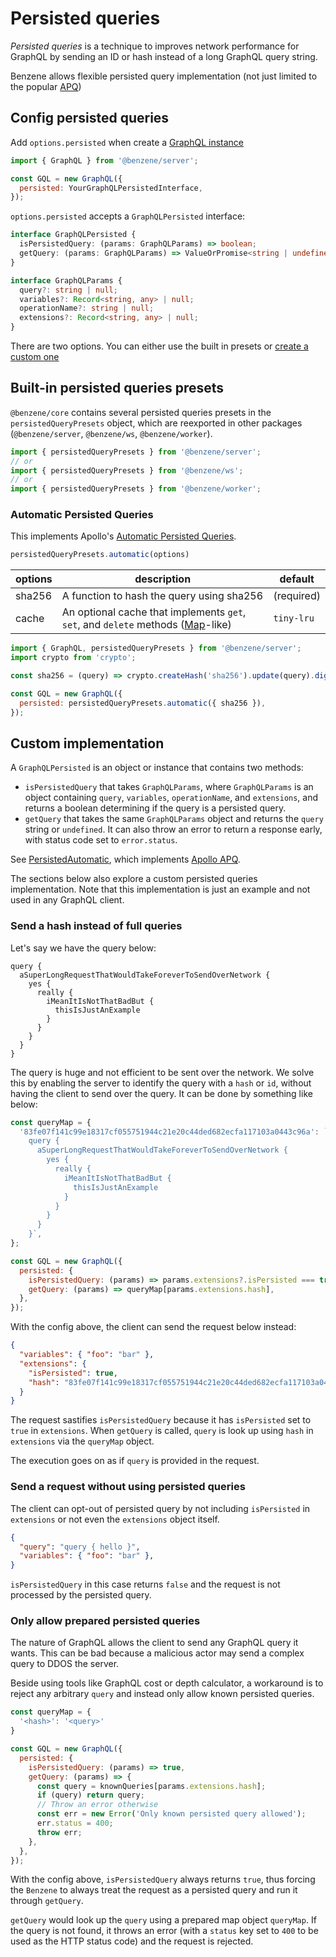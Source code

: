 # Persisted queries

*Persisted queries* is a technique to improves network performance for GraphQL by sending an ID or hash instead of a long GraphQL query string.

Benzene allows flexible persisted query implementation (not just limited to the popular [APQ](https://www.apollographql.com/docs/apollo-server/performance/apq/))

## Config persisted queries

Add `options.persisted` when create a [GraphQL instance](/core#graphql)

```js
import { GraphQL } from '@benzene/server';

const GQL = new GraphQL({
  persisted: YourGraphQLPersistedInterface,
});
```

`options.persisted` accepts a `GraphQLPersisted` interface:

```ts
interface GraphQLPersisted {
  isPersistedQuery: (params: GraphQLParams) => boolean;
  getQuery: (params: GraphQLParams) => ValueOrPromise<string | undefined>;
}

interface GraphQLParams {
  query?: string | null;
  variables?: Record<string, any> | null;
  operationName?: string | null;
  extensions?: Record<string, any> | null;
}
```

There are two options. You can either use the built in presets  or [create a custom one](#custom-implementation)

## Built-in persisted queries presets

`@benzene/core` contains several persisted queries presets in the `persistedQueryPresets` object, which are reexported in other packages (`@benzene/server`, `@benzene/ws`, `@benzene/worker`).

```js
import { persistedQueryPresets } from '@benzene/server';
// or
import { persistedQueryPresets } from '@benzene/ws';
// or
import { persistedQueryPresets } from '@benzene/worker';
```

### Automatic Persisted Queries

This implements Apollo's [Automatic Persisted Queries](https://www.apollographql.com/docs/apollo-server/performance/apq/).

```js
persistedQueryPresets.automatic(options)
```

| options | description | default |
|---------|-------------|---------|
| sha256 | A function to hash the query using sha256 | (required) |
| cache | An optional cache that implements `get`, `set`, and `delete` methods ([Map](https://developer.mozilla.org/en-US/docs/Web/JavaScript/Reference/Global_Objects/Map)-like) | `tiny-lru` |

```js
import { GraphQL, persistedQueryPresets } from '@benzene/server';
import crypto from 'crypto';

const sha256 = (query) => crypto.createHash('sha256').update(query).digest('hex');

const GQL = new GraphQL({
  persisted: persistedQueryPresets.automatic({ sha256 }),
});
```

## Custom implementation

A `GraphQLPersisted` is an object or instance that contains two methods:

- `isPersistedQuery` that takes `GraphQLParams`, where `GraphQLParams` is an object containing `query`, `variables`, `operationName`, and `extensions`, and returns a boolean determining if the query is a persisted query.
- `getQuery` that takes the same `GraphQLParams` object and returns the `query` string or `undefined`. It can also throw an error to return a response early, with status code set to `error.status`.

See [PersistedAutomatic](https://github.com/hoangvvo/benzene/blob/main/packages/persisted/src/automatic.ts), which implements [Apollo APQ](https://www.apollographql.com/docs/apollo-server/performance/apq/).

The sections below also explore a custom persisted queries implementation. Note that this implementation is just an example and not used in any GraphQL client.

### Send a hash instead of full queries

Let's say we have the query below:

```
query { 
  aSuperLongRequestThatWouldTakeForeverToSendOverNetwork { 
    yes { 
      really {
        iMeanItIsNotThatBadBut {
          thisIsJustAnExample
        }
      }
    }
  }
}
```

The query is huge and not efficient to be sent over the network. We solve this by enabling the server to identify the query with a `hash` or `id`, without having the client to send over the query. It can be done by something like below:

```js
const queryMap = {
  '83fe07f141c99e18317cf055751944c21e20c44ded682ecfa117103a0443c96a': `
    query { 
      aSuperLongRequestThatWouldTakeForeverToSendOverNetwork { 
        yes { 
          really {
            iMeanItIsNotThatBadBut {
              thisIsJustAnExample
            }
          }
        }
      }
    }`,
};

const GQL = new GraphQL({
  persisted: {
    isPersistedQuery: (params) => params.extensions?.isPersisted === true,
    getQuery: (params) => queryMap[params.extensions.hash],
  },
});
```

With the config above, the client can send the request below instead:

```json
{
  "variables": { "foo": "bar" },
  "extensions": {
    "isPersisted": true,
    "hash": "83fe07f141c99e18317cf055751944c21e20c44ded682ecfa117103a0443c96a"
  }
}
```

The request sastifies `isPersistedQuery` because it has `isPersisted` set to `true` in `extensions`. When `getQuery` is called, `query` is look up using `hash` in `extensions` via the `queryMap` object.

The execution goes on as if `query` is provided in the request.

### Send a request without using persisted queries

The client can opt-out of persisted query by not including `isPersisted` in `extensions` or not even the `extensions` object itself.

```json
{
  "query": "query { hello }",
  "variables": { "foo": "bar" },
}
```

`isPersistedQuery` in this case returns `false` and the request is not processed by the persisted query.

### Only allow prepared persisted queries

The nature of GraphQL allows the client to send any GraphQL query it wants. This can be bad because a malicious actor may send a complex query to DDOS the server. 

Beside using tools like GraphQL cost or depth calculator, a workaround is to reject any arbitrary `query` and instead only allow known persisted queries.

```js
const queryMap = {
  '<hash>': '<query>'
}

const GQL = new GraphQL({
  persisted: {
    isPersistedQuery: (params) => true,
    getQuery: (params) => {
      const query = knownQueries[params.extensions.hash];
      if (query) return query;
      // Throw an error otherwise
      const err = new Error('Only known persisted query allowed');
      err.status = 400;
      throw err;
    },
  },
});
```

With the config above, `isPersistedQuery` always returns `true`, thus forcing the `Benzene` to always treat the request as a persisted query and run it through `getQuery`.

`getQuery` would look up the `query` using a prepared map object `queryMap`. If the query is not found, it throws an error (with a `status` key set to `400` to be used as the HTTP status code) and the request is rejected.